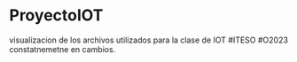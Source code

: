 # ProyectoIOT

visualizacion de los archivos utilizados para la clase de IOT #ITESO #O2023
constatnemetne en cambios.
